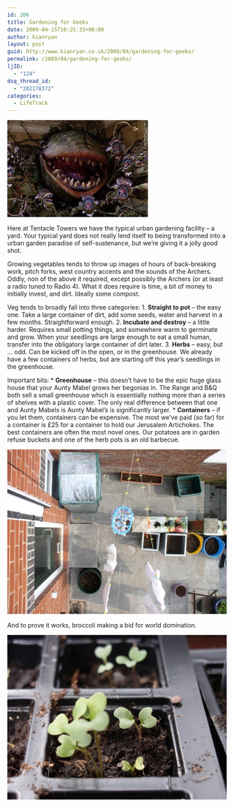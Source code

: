 ```yaml
---
id: 206
title: Gardening for Geeks
date: 2009-04-15T10:25:33+00:00
author: kianryan
layout: post
guid: http://www.kianryan.co.uk/2009/04/gardening-for-geeks/
permalink: /2009/04/gardening-for-geeks/
ljID:
  - "124"
dsq_thread_id:
  - "202178372"
categories:
  - LifeTrack
---
```

![Audrey](/assets/images/2009/04/audrey1.jpg)

Here at Tentacle Towers we have the typical urban gardening facility &#8211; a yard. Your typical yard does not really lend itself to being transformed into a urban garden paradise of self-sustenance, but we&#8217;re giving it a jolly good shot.

Growing vegetables tends to throw up images of hours of back-breaking work, pitch forks, west country accents and the sounds of the Archers. Oddly, non of the above it required, except possibly the Archers (or at least a radio tuned to Radio 4). What it does require is time, a bit of money to initially invest, and dirt. Ideally some compost.

Veg tends to broadly fall into three categories: 1. **Straight to pot** &#8211; the easy one. Take a large container of dirt, add some seeds, water and harvest in a few months. Straightforward enough. 2. **Incubate and destroy** &#8211; a little harder. Requires small potting things, and somewhere warm to germinate and grow. When your seedlings are large enough to eat a small human, transfer into the obligatory large container of dirt later. 3. **Herbs** &#8211; easy, but &#8230; odd. Can be kicked off in the open, or in the greenhouse. We already have a few containers of herbs, but are starting off this year&#8217;s seedlings in the greenhouse.

Important bits: * **Greenhouse** &#8211; this doesn&#8217;t have to be the epic huge glass house that your Aunty Mabel grows her begonias in. The Range and B&Q both sell a small greenhouse which is essentially nothing more than a series of shelves with a plastic cover. The only real difference between that one and Aunty Mabels is Aunty Mabel&#8217;s is significantly larger. * **Containers** &#8211; if you let them, containers can be expensive. The most we&#8217;ve paid (so far) for a container is £25 for a container to hold our Jerusalem Artichokes. The best containers are often the most novel ones. Our potatoes are in garden refuse buckets and one of the herb pots is an old barbecue.

![Garden](/assets/images/2009/04/garden.jpg)

And to prove it works, broccoli making a bid for world domination.

![Broccoli](/assets/images/2009/04/broccoli.jpg)